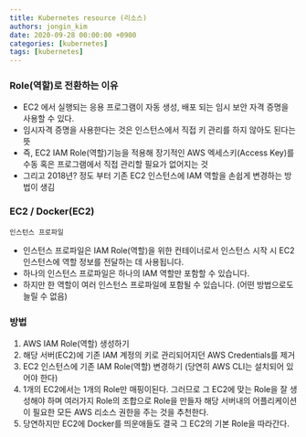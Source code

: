 ```yaml
---
title: Kubernetes resource (리소스)
authors: jongin_kim
date: 2020-09-28 00:00:00 +0900
categories: [kubernetes]
tags: [kubernetes]
---
```

### Role(역할)로 전환하는 이유

-   EC2 에서 실행되는 응용 프로그램이 자동 생성, 배포 되는 임시 보안 자격 증명을 사용할 수 있다.
-   임시자격 증명을 사용한다는 것은 인스턴스에서 직접 키 관리를 하지 않아도 된다는 뜻
-   즉, EC2 IAM Role(역할)기능을 적용해 장기적인 AWS 엑세스키(Access Key)를 수동 혹은 프로그램에서 직접 관리할 필요가 없어지는 것
-   그리고 2018년? 정도 부터 기존 EC2 인스턴스에 IAM 역할을 손쉽게 변경하는 방법이 생김

### EC2 / Docker(EC2)

`인스턴스 프로파일`

-   인스턴스 프로파일은 IAM Role(역할)을 위한 컨테이너로서 인스턴스 시작 시 EC2 인스턴스에 역할 정보를 전달하는 데 사용됩니다.
-   하나의 인스턴스 프로파일은 하나의 IAM 역할만 포함할 수 있습니다.
-   하지만 한 역할이 여러 인스턴스 프로파일에 포함될 수 있습니다. (어떤 방법으로도 늘릴 수 없음)

### 방법

1.  AWS IAM Role(역할) 생성하기
2.  해당 서버(EC2)에 기존 IAM 계정의 키로 관리되어지던 AWS Credentials를 제거
3.  EC2 인스턴스에 기존 IAM Role(역할) 변경하기 (당연히 AWS CLI는 설치되어 있어야 한다)
4.  1개의 EC2에서는 1개의 Role만 매핑이된다. 그러므로 그 EC2에 맞는 Role을 잘 생성해야 하며 여러가지 Role의 조합으로 Role을 만들자 해당 서버내의 어플리케이션이 필요한 모든 AWS 리소스 권한을 주는 것을 추천한다.
5.  당연하지만 EC2에 Docker를 띄운애들도 결국 그 EC2의 기본 Role을 따라간다.